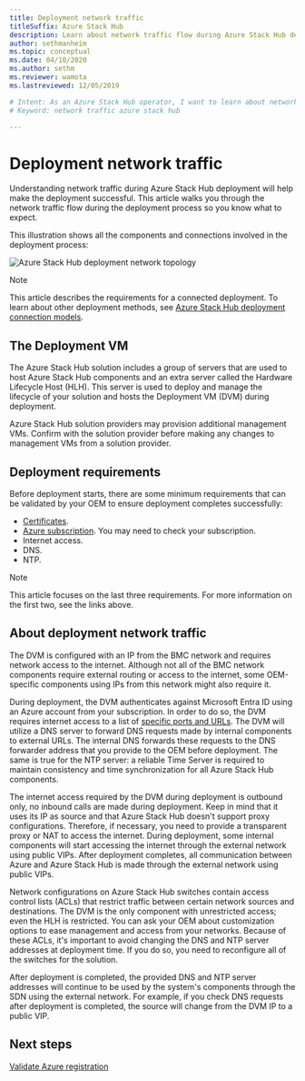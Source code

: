 ```yaml
---
title: Deployment network traffic 
titleSuffix: Azure Stack Hub
description: Learn about network traffic flow during Azure Stack Hub deployment.
author: sethmanheim
ms.topic: conceptual
ms.date: 04/10/2020
ms.author: sethm
ms.reviewer: wamota
ms.lastreviewed: 12/05/2019

# Intent: As an Azure Stack Hub operator, I want to learn about network traffic flow during Azure Stack Hub deployment.
# Keyword: network traffic azure stack hub

---
```



# Deployment network traffic

Understanding network traffic during Azure Stack Hub deployment will help make the deployment successful. This article walks you through the network traffic flow during the deployment process so you know what to expect.

This illustration shows all the components and connections involved in the deployment process:

![Azure Stack Hub deployment network topology](media/deployment-networking/figure1.svg)

> [!NOTE]
> This article describes the requirements for a connected deployment. To learn about other deployment methods, see [Azure Stack Hub deployment connection models](azure-stack-connection-models.md).

## The Deployment VM

The Azure Stack Hub solution includes a group of servers that are used to host Azure Stack Hub components and an extra server called the Hardware Lifecycle Host (HLH). This server is used to deploy and manage the lifecycle of your solution and hosts the Deployment VM (DVM) during deployment.

Azure Stack Hub solution providers may provision additional management VMs. Confirm with the solution provider before making any changes to management VMs from a solution provider.

## Deployment requirements

Before deployment starts, there are some minimum requirements that can be validated by your OEM to ensure deployment completes successfully:

- [Certificates](azure-stack-pki-certs.md).
- [Azure subscription](azure-stack-validate-registration.md). You may need to check your subscription.
- Internet access.
- DNS.
- NTP.

> [!NOTE]
> This article focuses on the last three requirements. For more information on the first two, see the links above.

## About deployment network traffic

The DVM is configured with an IP from the BMC network and requires network access to the internet. Although not all of the BMC network components require external routing or access to the internet, some OEM-specific components using IPs from this network might also require it.

During deployment, the DVM authenticates against Microsoft Entra ID using an Azure account from your subscription. In order to do so, the DVM requires internet access to a list of [specific ports and URLs](azure-stack-integrate-endpoints.md). The DVM will utilize a DNS server to forward DNS requests made by internal components to external URLs. The internal DNS forwards these requests to the DNS forwarder address that you provide to the OEM before deployment. The same is true for the NTP server: a reliable Time Server is required to maintain consistency and time synchronization for all Azure Stack Hub components.

The internet access required by the DVM during deployment is outbound only, no inbound calls are made during deployment. Keep in mind that it uses its IP as source and that Azure Stack Hub doesn't support proxy configurations. Therefore, if necessary, you need to provide a transparent proxy or NAT to access the internet. During deployment, some internal components will start accessing the internet through the external network using public VIPs. After deployment completes, all communication between Azure and Azure Stack Hub is made through the external network using public VIPs.

Network configurations on Azure Stack Hub switches contain access control lists (ACLs) that restrict traffic between certain network sources and destinations. The DVM is the only component with unrestricted access; even the HLH is restricted. You can ask your OEM about customization options to ease management and access from your networks. Because of these ACLs, it's important to avoid changing the DNS and NTP server addresses at deployment time. If you do so, you need to reconfigure all of the switches for the solution.

After deployment is completed, the provided DNS and NTP server addresses will continue to be used by the system's components through the SDN using the external network. For example, if you check DNS requests after deployment is completed, the source will change from the DVM IP to a public VIP.

## Next steps

[Validate Azure registration](azure-stack-validate-registration.md)
